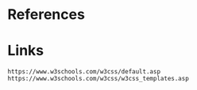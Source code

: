 # References

# Links
    https://www.w3schools.com/w3css/default.asp
    https://www.w3schools.com/w3css/w3css_templates.asp